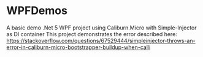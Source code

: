 # WPFDemos
A basic demo .Net 5 WPF project using Caliburn.Micro with Simple-Injector as DI container
This project demonstrates the error described here: https://stackoverflow.com/questions/67529444/simpleinjector-throws-an-error-in-caliburn-micro-bootstrapper-buildup-when-calli
